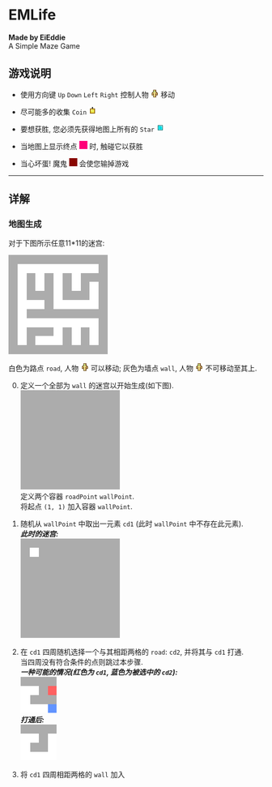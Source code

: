# EMLife

**Made by EiEddie**  
A Simple Maze Game

## 游戏说明

- 使用方向键 `Up` `Down` `Left` `Right` 控制人物
  ![Fge](Bin/Img/fge.png)
  移动

- 尽可能多的收集 `Coin`
  ![Coin](Bin/Img/coin.png)

- 要想获胜, 您必须先获得地图上所有的 `Star`
  ![Star](Bin/Img/star.png)

- 当地图上显示终点
  ![End](Bin/Img/end.png)
  时, 触碰它以获胜

- 当心坏蛋! 魔鬼
  ![Demon](Bin/Img/demon.png)
  会使您输掉游戏

_________

## 详解

### 地图生成

对于下图所示任意11*11的迷宫:

![Maze](Legend/maze.png)

白色为路点 `road`, 人物
![Fge](Bin/Img/fge.png)
可以移动; 灰色为墙点 `wall`, 人物
![Fge](Bin/Img/fge.png)
不可移动至其上.

0. 定义一个全部为 `wall` 的迷宫以开始生成(如下图).  
   ![maze-begin](Legend/maze-begin.png)  
   定义两个容器 `roadPoint` `wallPoint`.  
   将起点 `(1, 1)` 加入容器 `wallPoint`.  
   

1. 随机从 `wallPoint` 中取出一元素 `cd1` (此时 `wallPoint` 中不存在此元素).  
   ***此时的迷宫:***  
   ![maze](Legend/maze-1.png)  
   

2. 在 `cd1` 四周随机选择一个与其相距两格的 `road`: `cd2`, 并将其与 `cd1` 打通.  
   当四周没有符合条件的点则跳过本步骤.  
   ***一种可能的情况(红色为 `cd1`, 蓝色为被选中的 `cd2`):***  
   ![maze-before](Legend/maze-2-1.png)  
   ***打通后:***  
   ![maze-after](Legend/maze-2-2.png)  
   

3. 将 `cd1` 四周相距两格的 `wall` 加入